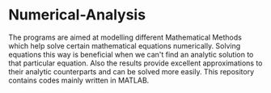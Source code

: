 # Numerical-Analysis
The programs are aimed at modelling different Mathematical Methods which help solve certain mathematical equations numerically. Solving equations this way is beneficial when we can't find an analytic solution to that particular equation. Also the results provide excellent approximations to their analytic counterparts and can be solved more easily. This repository contains codes mainly written in MATLAB.
